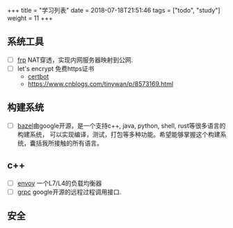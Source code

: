 

+++
title = "学习列表"
date = 2018-07-18T21:51:46
tags = ["todo", "study"]
weight = 11
+++

## 系统工具

* [ ] [frp](https://github.com/fatedier/frp) NAT穿透，实现内网服务器映射到公网.
* [ ] let's encrypt 免费https证书
    - [certbot](https://certbot.eff.org/docs/install.html#certbot-auto)
    - https://www.cnblogs.com/tinywan/p/8573169.html

## 构建系统

* [ ] [bazel](https://github.com/bazelbuild/bazel)由google开源，是一个支持c++, java, python, shell, rust等很多语言的构建系统，
    可以实现编译，测试，打包等多种功能。希望能够掌握这个构建系统，囊括我所接触的所有语言。

## c++

* [ ] [envoy](https://github.com/envoyproxy/envoy) 一个L7/L4的负载均衡器
* [ ] [grpc](https://github.com/grpc/grpc) google开源的远程过程调用接口.

## 安全

